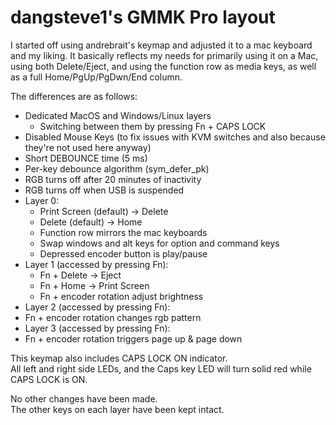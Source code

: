 # dangsteve1's GMMK Pro layout

I started off using andrebrait's keymap and adjusted it to a mac keyboard and my liking.
It basically reflects my needs for primarily using it on a Mac, using both Delete/Eject, and using the function row as media keys, as well as a full Home/PgUp/PgDwn/End column.

The differences are as follows:

-   Dedicated MacOS and Windows/Linux layers
    -   Switching between them by pressing Fn + CAPS LOCK
-   Disabled Mouse Keys (to fix issues with KVM switches and also because they're not used here anyway)
-   Short DEBOUNCE time (5 ms)
-   Per-key debounce algorithm (sym_defer_pk)
-   RGB turns off after 20 minutes of inactivity
-   RGB turns off when USB is suspended
-   Layer 0:
    -   Print Screen (default) -> Delete
    -   Delete (default) -> Home
    -   Function row mirrors the mac keyboards
    -   Swap windows and alt keys for option and command keys
    -   Depressed encoder button is play/pause
-   Layer 1 (accessed by pressing Fn):
    -   Fn + Delete -> Eject
    -   Fn + Home -> Print Screen
    -   Fn + encoder rotation adjust brightness
-   Layer 2 (accessed by pressing Fn):
-   Fn + encoder rotation changes rgb pattern
-   Layer 3 (accessed by pressing Fn):
-   Fn + encoder rotation triggers page up & page down

This keymap also includes CAPS LOCK ON indicator.\
All left and right side LEDs, and the Caps key LED will turn solid red while CAPS LOCK is ON.

No other changes have been made. \
The other keys on each layer have been kept intact.
